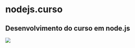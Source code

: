 # nodejs.curso
## Desenvolvimento do curso em node.js

<img src = "https://img.shields.io/badge/Node.js-43853D?style=for-the-badge&logo=node.js&logoColor=white" />
<h1 by Mateus nascimento />
